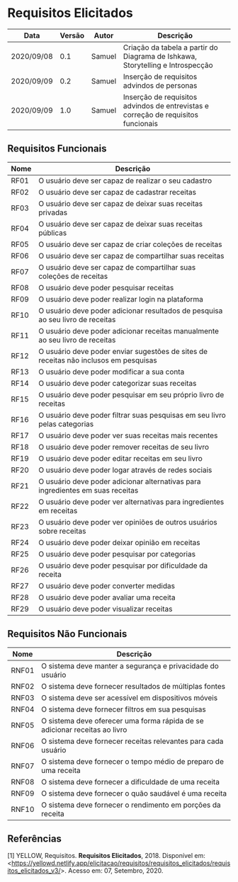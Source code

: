 # Requisitos Elicitados

| Data |Versão| Autor | Descrição |
| ---- | ---- | ----- | --------- |
| 2020/09/08 | 0.1 | Samuel | Criação da tabela a partir do Diagrama de Ishkawa, Storytelling e Introspecção |
| 2020/09/09 | 0.2 | Samuel | Inserção de requisitos advindos de personas |
| 2020/09/09 | 1.0 | Samuel | Inserção de requisitos advindos de entrevistas e correção de requisitos funcionais |

## Requisitos Funcionais

| Nome | Descrição |
| --- | ---------- |
| RF01 | O usuário deve ser capaz de realizar o seu cadastro |
| RF02 | O usuário deve ser capaz de cadastrar receitas |
| RF03 | O usuário deve ser capaz de deixar suas receitas privadas |
| RF04 | O usuário deve ser capaz de deixar suas receitas públicas |
| RF05 | O usuário deve ser capaz de criar coleções de receitas |
| RF06 | O usuário deve ser capaz de compartilhar suas receitas |
| RF07 | O usuário deve ser capaz de compartilhar suas coleções de receitas |
| RF08 | O usuário deve poder pesquisar receitas |
| RF09 | O usuário deve poder realizar login na plataforma |
| RF10 | O usuário deve poder adicionar resultados de pesquisa ao seu livro de receitas |
| RF11 | O usuário deve poder adicionar receitas manualmente ao seu livro de receitas |
| RF12 | O usuário deve poder enviar sugestões de sites de receitas não inclusos em pesquisas |
| RF13 | O usuário deve poder modificar a sua conta |
| RF14 | O usuário deve poder categorizar suas receitas |
| RF15 | O usuário deve poder pesquisar em seu próprio livro de receitas |
| RF16 | O usuário deve poder filtrar suas pesquisas em seu livro pelas categorias |
| RF17 | O usuário deve poder ver suas receitas mais recentes |
| RF18 | O usuário deve poder remover receitas de seu livro |
| RF19 | O usuário deve poder editar receitas em seu livro |
| RF20 | O usuário deve poder logar através de redes sociais |
| RF21 | O usuário deve poder adicionar alternativas para ingredientes em suas receitas |
| RF22 | O usuário deve poder ver alternativas para ingredientes em receitas |
| RF23 | O usuário deve poder ver opiniões de outros usuários sobre receitas |
| RF24 | O usuário deve poder deixar opinião em receitas |
| RF25 | O usuário deve poder pesquisar por categorias |
| RF26 | O usuário deve poder pesquisar por dificuldade da receita |
| RF27 | O usuário deve poder converter medidas |
| RF28 | O usuário deve poder avaliar uma receita |
| RF29 | O usuário deve poder visualizar receitas |


## Requisitos Não Funcionais
| Nome | Descrição |
| --- | ---------- |
| RNF01 | O sistema deve manter a segurança e privacidade do usuário |
| RNF02 | O sistema deve fornecer resultados de múltiplas fontes |
| RNF03 | O sistema deve ser acessível em dispositivos móveis |
| RNF04 | O sistema deve fornecer filtros em sua pesquisas |
| RNF05 | O sistema deve oferecer uma forma rápida de se adicionar receitas ao livro |
| RNF06 | O sistema deve fornecer receitas relevantes para cada usuário |
| RNF07 | O sistema deve fornecer o tempo médio de preparo de uma receita |
| RNF08 | O sistema deve fornecer a dificuldade de uma receita |
| RNF09 | O sistema deve fornecer o quão saudável é uma receita |
| RNF10 | O sistema deve fornecer o rendimento em porções da receita |

## Referências

[1] YELLOW, Requisitos. **Requisitos Elicitados**, 2018. Disponível em: <<https://yellowd.netlify.app/elicitacao/requisitos/requisitos_elicitados/requisitos_elicitados_v3/>>. Acesso em: 07, Setembro, 2020.
